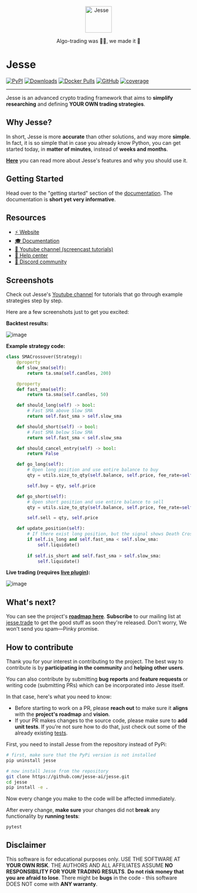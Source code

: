 <div align="center">
<br>
<p align="center">
<img src="assets/jesse-logo.png" alt="Jesse" height="72" />
</p>

<p align="center">
Algo-trading was 😵‍💫, we made it 🤩
</p>
</div>

# Jesse
[![PyPI](https://img.shields.io/pypi/v/jesse)](https://pypi.org/project/jesse)
[![Downloads](https://pepy.tech/badge/jesse)](https://pepy.tech/project/jesse)
[![Docker Pulls](https://img.shields.io/docker/pulls/salehmir/jesse)](https://hub.docker.com/r/salehmir/jesse)
[![GitHub](https://img.shields.io/github/license/jesse-ai/jesse)](https://github.com/jesse-ai/jesse)
[![coverage](https://codecov.io/gh/jesse-ai/jesse/graph/badge.svg)](https://codecov.io/gh/jesse-ai/jesse)

---

Jesse is an advanced crypto trading framework that aims to **simplify** **researching** and defining **YOUR OWN trading strategies**.

## Why Jesse?
In short, Jesse is more **accurate** than other solutions, and way more **simple**. 
In fact, it is so simple that in case you already know Python, you can get started today, in **matter of minutes**, instead of **weeks and months**. 

**[Here](https://docs.jesse.trade)** you can read more about Jesse's features and why you should use it. 

## Getting Started
Head over to the "getting started" section of the [documentation](https://docs.jesse.trade/docs/getting-started). The 
documentation is **short yet very informative**. 

## Resources

- [⚡️ Website](https://jesse.trade)
- [🎓 Documentation](https://docs.jesse.trade)
- [🎥 Youtube channel (screencast tutorials)](https://jesse.trade/youtube)
- [🛟 Help center](https://jesse.trade/help)
- [💬 Discord community](https://jesse.trade/discord)

## Screenshots

Check out Jesse's [Youtube channel](https://jesse.trade/youtube) for tutorials that go through example strategies step by step. 

Here are a few screenshots just to get you excited:

**Backtest results:**

![image](assets/screenshots/quantstats.png)

**Example strategy code:**

```py
class SMACrossover(Strategy):
    @property
    def slow_sma(self):
        return ta.sma(self.candles, 200)

    @property
    def fast_sma(self):
        return ta.sma(self.candles, 50)

    def should_long(self) -> bool:
        # Fast SMA above Slow SMA
        return self.fast_sma > self.slow_sma

    def should_short(self) -> bool:
        # Fast SMA below Slow SMA
        return self.fast_sma < self.slow_sma

    def should_cancel_entry(self) -> bool:
        return False

    def go_long(self):
        # Open long position and use entire balance to buy
        qty = utils.size_to_qty(self.balance, self.price, fee_rate=self.fee_rate)

        self.buy = qty, self.price

    def go_short(self):
        # Open short position and use entire balance to sell
        qty = utils.size_to_qty(self.balance, self.price, fee_rate=self.fee_rate)

        self.sell = qty, self.price

    def update_position(self):
        # If there exist long position, but the signal shows Death Cross, then close the position, and vice versa.
        if self.is_long and self.fast_sma < self.slow_sma:
            self.liquidate()
    
        if self.is_short and self.fast_sma > self.slow_sma:
            self.liquidate()
```

**Live trading (requires [live plugin](https://docs.jesse.trade/docs/livetrade.html)):**

![image](assets/screenshots/live-mode.jpg)


## What's next?

You can see the project's **[roadmap here](https://docs.jesse.trade/docs/roadmap.html)**. **Subscribe** to our mailing list at [jesse.trade](https://jesse.trade) to get the good stuff as soon they're released. Don't worry, We won't send you spam—Pinky promise.

## How to contribute

Thank you for your interest in contributing to the project. The best way to contribute is by **participating in the community** and **helping other users**. 

You can also contribute by submitting **bug reports** and **feature requests** or writing code (submitting PRs) which can be incorporated into Jesse itself.

In that case, here's what you need to know:

- Before starting to work on a PR, please **reach out** to make sure it **aligns** with the **project's roadmap** and **vision**.
- If your PR makes changes to the source code, please make sure to **add unit tests**. If you're not sure how to do that, just check out some of the already existing [tests](https://github.com/jesse-ai/jesse/tree/master/tests).

First, you need to install Jesse from the repository instead of PyPi:

```sh
# first, make sure that the PyPi version is not installed
pip uninstall jesse

# now install Jesse from the repository
git clone https://github.com/jesse-ai/jesse.git
cd jesse
pip install -e .
```

Now every change you make to the code will be affected immediately.

After every change, **make sure** your changes did not **break** any functionality by **running tests**:
```
pytest
```

## Disclaimer
This software is for educational purposes only. USE THE SOFTWARE AT **YOUR OWN RISK**. THE AUTHORS AND ALL AFFILIATES ASSUME **NO RESPONSIBILITY FOR YOUR TRADING RESULTS**. **Do not risk money that you are afraid to lose**. There might be **bugs** in the code - this software DOES NOT come with **ANY warranty**.
